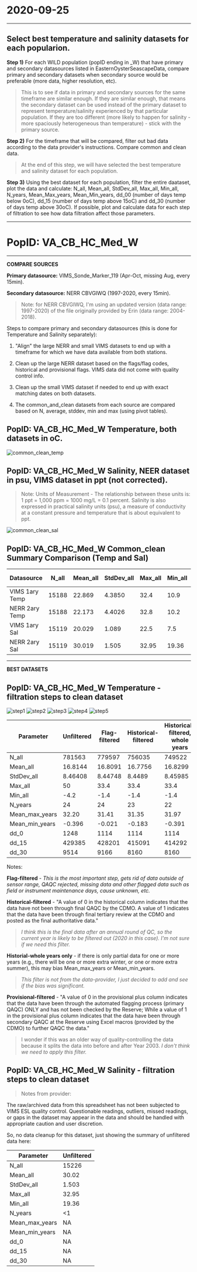 # 2020-09-25

---

## Select best temperature and salinity datasets for each popularion.

**Step 1)** For each WILD population (popID ending in _W) that have primary and secondary datasources listed in EasternOysterSeascapeData, compare primary and secondary datasets when secondary source would be preferable (more data, higher resolution, etc). 

> This is to see if data in primary and secondary sources for the same timeframe are similar enough. 
> If they are similar enough, that means the secondary dataset can be used instead of the primary dataset to represent temperature/salinity experienced by that particular population.
> If they are too different (more likely to happen for salinity - more spaciously heterogeneous than temperature) - stick with the primary source.

**Step 2)** For the timeframe that will be compared, filter out bad data according to the data provider's instructions. Compare common and clean data.

> At the end of this step, we will have selected the best temperature and salinity dataset for each population. 

**Step 3)** Using the best dataset for each population, filter the entire daataset, plot the data and calculate: N_all, Mean_all, StdDev_all, Max_all, Min_all, N_years, Mean_Max_years, Mean_Min_years, dd_00 (number of days temp below 0oC), dd_15 (number of days temp above 15oC) and dd_30 (number of days temp above 30oC). If possible, plot and calculate data for each step of filtration to see how data filtration affect those parameters.

---

# PopID: VA_CB_HC_Med_W

---

**COMPARE SOURCES**

**Primary datasource:** VIMS_Sonde_Marker_119 (Apr-Oct, missing Aug, every 15min).

**Secondary datasource:** NERR CBVGIWQ (1997-2020, every 15min).

> Note: for NERR CBVGIWQ, I'm using an updated version (data range: 1997-2020) of the file originally provided by Erin (data range: 2004-2018).

Steps to compare primary and secondary datasources (this is done for Temperature and Salinity separately):

1) "Align" the large NERR and small VIMS datasets to end up with a timeframe for which we have data available from both stations. 

2) Clean up the large NERR dataset based on the flags/flag codes, historical and provisional flags. VIMS data did not come with quality control info.

3) Clean up the small VIMS dataset if needed to end up with exact matching dates on both datasets.

4) The common_and_clean datasets from each source are compared based on N, average, stddev, min and max (using pivot tables).

## PopID: VA_CB_HC_Med_W Temperature, both datasets in oC.

![common_clean_temp](../img/VA-CB-HC-Med-W-common-clean-temp.PNG)

## PopID: VA_CB_HC_Med_W Salinity, NEER dataset in psu, VIMS dataset in ppt (not corrected). 

> Note: Units of Measurement - The relationship between these units is: 1 ppt = 1,000 ppm = 1000 mg/L = 0.1 percent. Salinity is also expressed in practical salinity units (psu), a measure of conductivity at a constant pressure and temperature that is about equivalent to ppt.

![common_clean_sal](../img/VA-CB-HC-Med-W-common-clean-sal.PNG)

## PopID: VA_CB_HC_Med_W Common_clean Summary Comparison (Temp and Sal)

| Datasource    | N_all  | Mean_all | StdDev_all | Max_all | Min_all | Best dataset |
| ------------- | ------ | -------- | ---------- | ------- | ------- |:------------:|
| VIMS 1ary Temp| 15188  | 22.869   | 4.3850     |32.4     |10.9     |              |
| NERR 2ary Temp| 15188  | 22.173   | 4.4026     |32.8     |10.2     |x             |
| VIMS 1ary Sal | 15119  | 20.029   | 1.089      |22.5     |7.5      |x             |
| NERR 2ary Sal | 15119  | 30.019   | 1.505      |32.95    |19.36    |              |

---

**BEST DATASETS**

## PopID: VA_CB_HC_Med_W Temperature - filtration steps to clean dataset

![step1](../img/VA-CB-HC-Med-W-temp-1-unfiltered.PNG)
![step2](../img/VA-CB-HC-Med-W-temp-2-flag-filtered.PNG)
![step3](../img/VA-CB-HC-Med-W-temp-3-historical-filtered.PNG)
![step4](../img/VA-CB-HC-Med-W-temp-4-historical-wholeyrs.PNG)
![step5](../img/VA-CB-HC-Med-W-temp-5-provisional.PNG)

| Parameter      | Unfiltered | Flag-filtered | Historical-filtered | Historical-filtered, whole years | Provisional-filtered |
| ---------------| ---------- | ------------- | ------------------- | -------------------------------- | -------------------- |
| N_all          | 781563     |  779597       |  756035             |  749522                          |  586838              |
| Mean_all       |  16.8144   | 16.8091       |  16.7756            |   16.8299                        |  16.8316             |
| StdDev_all     |  8.46408   |  8.44748      |  8.4489             |  8.45985                         | 8.53657              |
| Max_all        | 50         |  33.4         |  33.4               |  33.4                            |   33.4               |
| Min_all        | -4.2       |  -1.4         |   -1.4              |    -1.4                          |  -1.4                |
| N_years        |  24        |  24           |   23                |  22                              | 17                   |
| Mean_max_years | 32.20      | 31.41         |  31.35              |  31.97                           |  31.93               |
| Mean_min_years | -0.396     | -0.021        | -0.183              | -0.391                           | -0.571               |
| dd_0           |  1248      |  1114         |   1114              |   1114                           |  1114                |
| dd_15          | 429385     |  428201       |  415091             |   414292                         |  325801              |
| dd_30          |  9514      | 9166          |  8160               |  8160                            |  6629                |

Notes: 

**Flag-filtered** - *This is the most important step, gets rid of data outside of sensor range, QAQC rejected, missing data and other flagged data such as field or instrument maintenance days, cause unknown, etc.*

**Historical-filtered** - "A value of 0 in the historical column indicates that the data have not been through final QAQC by the CDMO. A value of 1 indicates that the data have been through final tertiary review at the CDMO and posted as the final authoritative data." 
>*I think this is the final data after an annual round of QC, so the current year is likely to be filtered out (2020 in this case). I'm not sure if we need this filter.*

**Historial-whole years only** - if there is only partial data for one or more years (e.g., there will be one or more extra winter, or one or more extra summer), this may bias Mean_max_years or Mean_min_years. 
>*This filter is not from the data-provider, I just decided to add and see if the bias was significant.*

**Provisional-filtered** - "A value of 0 in the provisional plus column indicates that the data have been through the automated flagging process (primary QAQC) ONLY and has not been checked by the Reserve; While a value of 1 in the provisional plus column indicates that the data have been through secondary QAQC at the Reserve using Excel macros (provided by the CDMO) to further QAQC the data." 
>I wonder if this was an older way of quality-controlling the data because it splits the data into before and after Year 2003. *I don't think we need to apply this filter.*

## PopID: VA_CB_HC_Med_W Salinity - filtration steps to clean dataset

> Notes from provider: 

The raw/archived data from this spreadsheet has not been subjected to VIMS ESL quality control. Questionable readings, outliers, missed readings, or gaps in the dataset may appear in the data and should be handled with appropriate caution and user discretion.

So, no data cleanup for this dataset, just showing the summary of unfiltered data here:

| Parameter      | Unfiltered | 
| ---------------| ---------- | 
| N_all          | 15226      | 
| Mean_all       |  30.02     | 
| StdDev_all     |  1.503     |  
| Max_all        | 32.95      |  
| Min_all        | 19.36      |  
| N_years        |  <1        |  
| Mean_max_years | NA         | 
| Mean_min_years | NA         | 
| dd_0           |  NA        |  
| dd_15          | NA         |  
| dd_30          |  NA        | 

